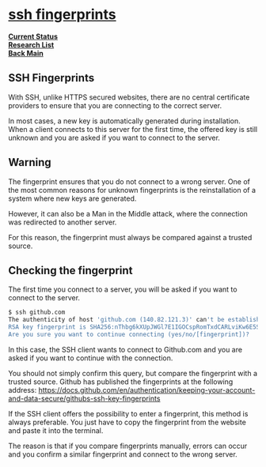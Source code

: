 # **[ssh fingerprints](https://docs.ssh-mitm.at/user_guide/fingerprint.html)**

**[Current Status](../../../development/status/weekly/current_status.md)**\
**[Research List](../../research_list.md)**\
**[Back Main](../../../README.md)**

## SSH Fingerprints

With SSH, unlike HTTPS secured websites, there are no central certificate providers to ensure that you are connecting to the correct server.

In most cases, a new key is automatically generated during installation. When a client connects to this server for the first time, the offered key is still unknown and you are asked if you want to connect to the server.

## Warning

The fingerprint ensures that you do not connect to a wrong server. One of the most common reasons for unknown fingerprints is the reinstallation of a system where new keys are generated.

However, it can also be a Man in the Middle attack, where the connection was redirected to another server.

For this reason, the fingerprint must always be compared against a trusted source.

## Checking the fingerprint

The first time you connect to a server, you will be asked if you want to connect to the server.

```bash
$ ssh github.com
The authenticity of host 'github.com (140.82.121.3)' can't be established.
RSA key fingerprint is SHA256:nThbg6kXUpJWGl7E1IGOCspRomTxdCARLviKw6E5SY8.
Are you sure you want to continue connecting (yes/no/[fingerprint])?
```

In this case, the SSH client wants to connect to Github.com and you are asked if you want to continue with the connection.

You should not simply confirm this query, but compare the fingerprint with a trusted source. Github has published the fingerprints at the following address: <https://docs.github.com/en/authentication/keeping-your-account-and-data-secure/githubs-ssh-key-fingerprints>

If the SSH client offers the possibility to enter a fingerprint, this method is always preferable. You just have to copy the fingerprint from the website and paste it into the terminal.

The reason is that if you compare fingerprints manually, errors can occur and you confirm a similar fingerprint and connect to the wrong server.
